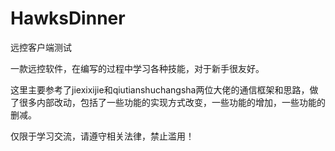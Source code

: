 # HawksDinner
远控客户端测试


一款远控软件，在编写的过程中学习各种技能，对于新手很友好。

这里主要参考了jiexixijie和qiutianshuchangsha两位大佬的通信框架和思路，做了很多内部改动，包括了一些功能的实现方式改变，一些功能的增加，一些功能的删减。

仅限于学习交流，请遵守相关法律，禁止滥用！
